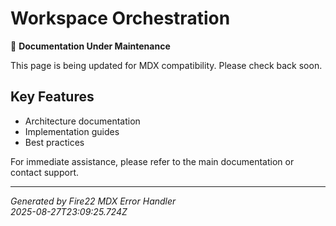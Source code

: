 # Workspace Orchestration

🔧 **Documentation Under Maintenance**

This page is being updated for MDX compatibility. Please check back soon.

## Key Features

- Architecture documentation
- Implementation guides  
- Best practices

For immediate assistance, please refer to the main documentation or contact support.

---

*Generated by Fire22 MDX Error Handler*  
*2025-08-27T23:09:25.724Z*
